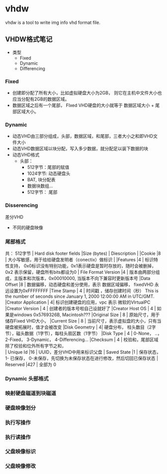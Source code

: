 # vhdw

vhdw is a tool to write img info vhd format file.



## VHDW格式笔记



- 类型
	- Fixed
	- Dynamic
    - Differencing

### Fixed 
- 创建即分配了所有大小，比如虚拟硬盘大小为2GB， 则它在主机中文件大小也应当分配有2GB的数据区域。
- 数据区域之后有一个尾部， FIxed VHD硬盘的大小就等于 数据区域大小 + 尾部区域大小。

### Dynamic 
- 动态VHD由三部分组成，头部，数据区域，和尾部，三者大小之和即VHD文件大小
- 动态VHD数据区域以块分配，写入多少数据，就分配足以装下数据的块
- 动态VHD格式
	- 头部：
		- 512字节：尾部的赋值
		- 1024字节: 动态硬盘头
		- BAT, 块分配表
		- 数据块数组...
		- 512字节： 尾部

### Disserencing
差分VHD

- 不同的硬盘映像

### 尾部格式
共： 512字节
| Hard disk footer fields  |Size (bytes) |  Diescription |
|Cookie                    |8            |  大小写敏感，用于给给硬盘发明者（conectix）做标识 |
|Features                   |4          | 标识特性支持， 0x0标识没有特别功能，0x1表示硬盘是暂时存放的，随时会被删掉，0x2 表示保留，硬盘所有bits都设为0
| File Format Version       |4          | 版本由两部分组成，主版本和次版本，0x00010000, 当版本不向下兼容时更新版本号
|Data Offset               |8           | 数据偏移，动态硬盘和差分使用，表示 数据区域偏移， fixedVHD 永远设置为0xFFFFFFFF
|Time Stamp                 |      4 | 时间戳 ，储存创建时间（秒）  This is the number of seconds since January 1, 2000 12:00:00 AM in UTC/GMT.
|Creator Application      |         4| 标识创建硬盘的应用，vpc 表示 微软的VIrtualPC
|Creator Version          |     4   | 创建者的版本号啦自己设就好了
|Creator Host OS          |     4 | 如果是windows 0x5769326B, Macintosh???
|Original Size            | 8 | 原始尺寸，用于储存Fixed VHD大小， 
|Current Size            | 8    | 当前尺寸，表示虚拟盘的大小，只有当硬盘被拓展时，值才会被改变
|Disk Geometry          |         4| 硬盘分布， 柱头数目（2字节），磁头数据（1字节），每柱头扇区数（1字节）
|Disk Type         |         4 | 0-None， ..， 2-Fixed， 3-Dynamic， 4-Differencing...
|Checksum      |           4 |  校验和，尾部区域除了校验和位外所有字节之和，   
| Unique Id |16 | UUID，差分VHD中用来标识父盘
| Saved State |1     | 保存状态， 1- 已保存， 0-未保存，先切换为未保存状态在进行修改，然后切回已保存状态
| Reserved |427 | 全部为 0

### Dynamic 头部格式

### 映射硬盘磁道到块磁道

### 硬盘映像划分

### 执行写操作
### 执行读操作
### 父盘映像标识
### 父盘映像修改
